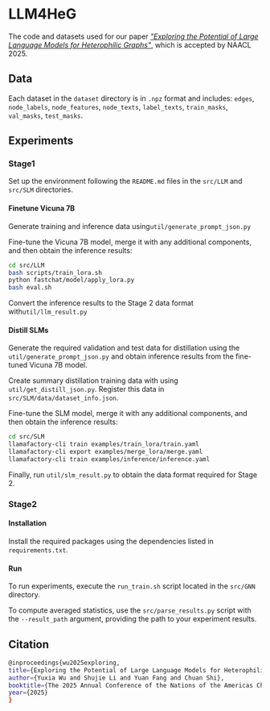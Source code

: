 # LLM4HeG

The code and datasets used for our paper [*"Exploring the Potential of Large Language Models for Heterophilic Graphs"*](https://arxiv.org/abs/2408.14134), which is accepted by NAACL 2025.

## Data

Each dataset in the `dataset` directory is in `.npz` format and includes:
`edges`, `node_labels`, `node_features`, `node_texts`, `label_texts`, `train_masks`, `val_masks`, `test_masks`.

## Experiments

### Stage1

Set up the environment following the `README.md` files in the `src/LLM` and `src/SLM` directories.

#### Finetune Vicuna 7B

Generate training and inference data using`util/generate_prompt_json.py`

Fine-tune the Vicuna 7B model, merge it with any additional components, and then obtain the inference results:
```bash
cd src/LLM
bash scripts/train_lora.sh
python fastchat/model/apply_lora.py
bash eval.sh
```
Convert the inference results to the Stage 2 data format with`util/llm_result.py`

#### Distill SLMs

Generate the required validation and test data for distillation using the `util/generate_prompt_json.py` and obtain inference results from the fine-tuned Vicuna 7B model.

Create summary distillation training data with using `util/get_distill_json.py`. Register this data in `src/SLM/data/dataset_info.json`.

Fine-tune the SLM model, merge it with any additional components, and then obtain the inference results:
```bash
cd src/SLM
llamafactory-cli train examples/train_lora/train.yaml
llamafactory-cli export examples/merge_lora/merge.yaml
llamafactory-cli train examples/inference/inference.yaml
```
Finally, run `util/slm_result.py` to obtain the data format required for Stage 2.

### Stage2

#### Installation

Install the required packages using the dependencies listed in `requirements.txt`.

#### Run

To run experiments, execute the `run_train.sh` script located in the `src/GNN` directory.

To compute averaged statistics, use the `src/parse_results.py` script with the `--result_path` argument, providing the path to your experiment results.

## Citation

```bash
@inproceedings{wu2025exploring,
title={Exploring the Potential of Large Language Models for Heterophilic Graphs},
author={Yuxia Wu and Shujie Li and Yuan Fang and Chuan Shi},
booktitle={The 2025 Annual Conference of the Nations of the Americas Chapter of the ACL},
year={2025}
}
```

